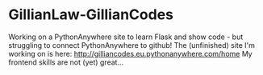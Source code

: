 # GillianLaw-GillianCodes
Working on a PythonAnywhere site to learn Flask and show code - but struggling to connect PythonAnywhere to github!
The (unfinished) site I'm working on is here: http://gilliancodes.eu.pythonanywhere.com/home
My frontend skills are not (yet) great...
